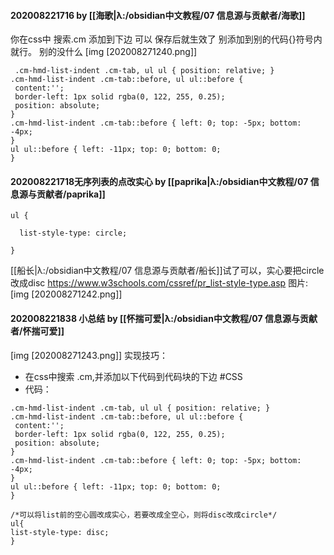 #### 202008221716 by [[海歌|λ:/obsidian中文教程/07 信息源与贡献者/海歌]]
 你在css中 搜索.cm 添加到下边
可以
保存后就生效了
 别添加到别的代码{}符号内就行。
别的没什么 
[img [202008271240.png]]
```
 .cm-hmd-list-indent .cm-tab, ul ul { position: relative; }
.cm-hmd-list-indent .cm-tab::before, ul ul::before {
 content:'';
 border-left: 1px solid rgba(0, 122, 255, 0.25);
 position: absolute;
}
.cm-hmd-list-indent .cm-tab::before { left: 0; top: -5px; bottom: -4px; 
}
ul ul::before { left: -11px; top: 0; bottom: 0; 
} 
```

####  202008221718无序列表的点改实心 by [[paprika|λ:/obsidian中文教程/07 信息源与贡献者/paprika]]
```
ul {

  list-style-type: circle;

}
```
[[船长|λ:/obsidian中文教程/07 信息源与贡献者/船长]]试了可以，实心要把circle改成disc  https://www.w3schools.com/cssref/pr_list-style-type.asp
图片: 
[img [202008271242.png]]
 
 #### 202008221838 小总结 by [[怀揣可爱|λ:/obsidian中文教程/07 信息源与贡献者/怀揣可爱]]
 [img [202008271243.png]]
 实现技巧：
- 在css中搜索 .cm,并添加以下代码到代码块的下边 #CSS
- 代码：
```
.cm-hmd-list-indent .cm-tab, ul ul { position: relative; }
.cm-hmd-list-indent .cm-tab::before, ul ul::before {
 content:'';
 border-left: 1px solid rgba(0, 122, 255, 0.25);
 position: absolute;
}
.cm-hmd-list-indent .cm-tab::before { left: 0; top: -5px; bottom: -4px; 
}
ul ul::before { left: -11px; top: 0; bottom: 0; 
}

/*可以将list前的空心圆改成实心，若要改成全空心，则将disc改成circle*/
ul{
list-style-type: disc;
}
```